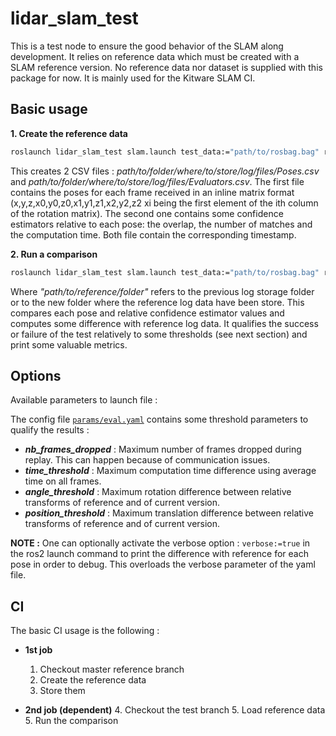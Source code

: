 # lidar_slam_test

This is a test node to ensure the good behavior of the SLAM along development. It relies on reference data which must be created with a SLAM reference version.
No reference data nor dataset is supplied with this package for now. It is mainly used for the Kitware SLAM CI.

## Basic usage

**1. Create the reference data**

```bash
roslaunch lidar_slam_test slam.launch test_data:="path/to/rosbag.bag" res_path:="path/to/folder/where/to/store/log/files"
```

This creates 2 CSV files : _path/to/folder/where/to/store/log/files/Poses.csv_ and _path/to/folder/where/to/store/log/files/Evaluators.csv_. The first file contains the poses for each frame received in an inline matrix format (x,y,z,x0,y0,z0,x1,y1,z1,x2,y2,z2 xi being the first element of the ith column of the rotation matrix). The second one contains some confidence estimators relative to each pose: the overlap, the number of matches and the computation time. Both file contain the corresponding timestamp.

**2. Run a comparison**

```bash
roslaunch lidar_slam_test slam.launch test_data:="path/to/rosbag.bag" ref_path:="path/to/reference/folder" res_path:="path/to/folder/where/to/store/log/files"
```

Where _"path/to/reference/folder"_ refers to the previous log storage folder or to the new folder where the reference log data have been store.
This compares each pose and relative confidence estimator values and computes some difference with reference log data. It qualifies the success or failure of the test relatively to some thresholds (see next section) and print some valuable metrics.

## Options

Available parameters to launch file :

The config file [`params/eval.yaml`](params/eval.yaml) contains some threshold parameters to qualify the results :

* **_nb_frames_dropped_** : Maximum number of frames dropped during replay. This can happen because of communication issues.
* **_time_threshold_** : Maximum computation time difference using average time on all frames.
* **_angle_threshold_** : Maximum rotation difference between relative transforms of reference and of current version.
* **_position_threshold_** : Maximum translation difference between relative transforms of reference and of current version.

**NOTE :** One can optionally activate the verbose option : ```verbose:=true``` in the ros2 launch command to print the difference with reference for each pose in order to debug. This overloads the verbose parameter of the yaml file.

## CI

The basic CI usage is the following :

* **1st job**
   1. Checkout master reference branch
   2. Create the reference data
   3. Store them

* **2nd job (dependent)**
   4. Checkout the test branch
   5. Load reference data
   5. Run the comparison
